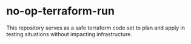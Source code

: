 # no-op-terraform-run

This repository serves as a safe terraform code set to plan and apply in testing situations without impacting infrastructure.
